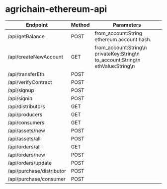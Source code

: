 # agrichain-ethereum-api

| Endpoint                  | Method | Parameters |
| ---                       | ---    | --- |
| /api/getBalance           | POST   | from_account:String ethereum account hash. |
| /api/createNewAccount     | GET    | from_account:String\n privateKey:String\n to_account:String\n ethValue:String\n |
| /api/transferEth          | POST   | |
| /api/verifyContract       | POST   | |
| /api/signup               | POST   | |
| /api/signin               | POST   | |
| /api/distributors         | GET    | |
| /api/producers            | GET    | |
| /api/consumers            | GET    | |
| /api/assets/new           | POST   | |
| /api/assets/all           | POST   | |
| /api/orders/all           | GET    | |
| /api/orders/new           | POST   | |
| /api/orders/update        | POST   | |
| /api/purchase/distributor | POST   | |
| /api/purchase/consumer    | POST   | |
